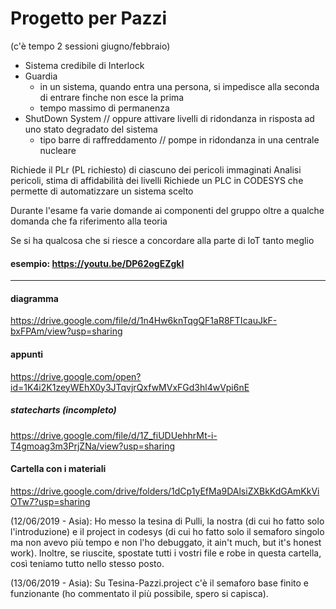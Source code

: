 # Progetto per Pazzi
(c'è tempo 2 sessioni giugno/febbraio)

- Sistema credibile di Interlock
- Guardia
  - in un sistema, quando entra una persona, si impedisce alla seconda di entrare finche non esce la prima
  - tempo massimo di permanenza
- ShutDown System // oppure attivare livelli di ridondanza in risposta ad uno stato degradato del sistema
  - tipo barre di raffreddamento // pompe in ridondanza in una centrale nucleare

Richiede il PLr (PL richiesto) di ciascuno dei pericoli immaginati
Analisi pericoli, stima di affidabilità dei livelli
Richiede un PLC in CODESYS che permette di automatizzare un sistema scelto

Durante l'esame fa varie domande ai componenti del gruppo
oltre a qualche domanda che fa riferimento alla teoria

Se si ha qualcosa che si riesce a concordare alla parte di IoT tanto meglio

#### esempio: https://youtu.be/DP62ogEZgkI
-----
#### diagramma
https://drive.google.com/file/d/1n4Hw6knTqgQF1aR8FTIcauJkF-bxFPAm/view?usp=sharing

#### appunti
https://drive.google.com/open?id=1K4i2K1zeyWEhX0y3JTqvjrQxfwMVxFGd3hl4wVpi6nE

##### statecharts (incompleto)
https://drive.google.com/file/d/1Z_fiUDUehhrMt-i-T4gmoag3m3PrjZNa/view?usp=sharing

#### Cartella con i materiali
https://drive.google.com/drive/folders/1dCp1yEfMa9DAlsiZXBkKdGAmKkViOTw7?usp=sharing

(12/06/2019 - Asia): Ho messo la tesina di Pulli, la nostra (di cui ho fatto solo l'introduzione) e il project in codesys (di cui ho fatto solo il semaforo singolo ma non avevo più tempo e non l'ho debuggato, it ain't much, but it's honest work). Inoltre, se riuscite, spostate tutti i vostri file e robe in questa cartella, così teniamo tutto nello stesso posto.

(13/06/2019 - Asia): Su Tesina-Pazzi.project c'è il semaforo base finito e funzionante (ho commentato il più possibile, spero si capisca).
